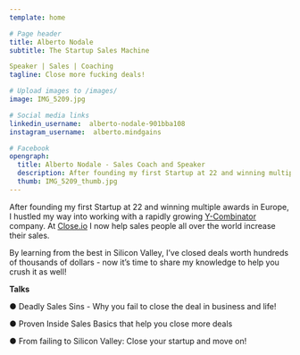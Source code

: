```yaml
---
template: home

# Page header
title: Alberto Nodale
subtitle: The Startup Sales Machine 

Speaker | Sales | Coaching
tagline: Close more fucking deals!

# Upload images to /images/
image: IMG_5209.jpg

# Social media links
linkedin_username:  alberto-nodale-901bba108
instagram_username:  alberto.mindgains

# Facebook
opengraph:
  title: Alberto Nodale - Sales Coach and Speaker
  description: After founding my first Startup at 22 and winning multiple awards in Europe, I hustled my way into a rapidly growing Y-Combinator company. Now it’s time to share my knowledge to help you crush it as well!
  thumb: IMG_5209_thumb.jpg
---
```


After founding my first Startup at 22 and winning multiple awards in Europe, I hustled my way into working with a rapidly growing [Y-Combinator](https://www.ycombinator.com/) company. At [Close.io](http://close.io) I now help sales people all over the world increase their sales.

By learning from the best in Silicon Valley, I’ve closed deals worth hundreds of thousands of dollars - now it’s time to share my knowledge to help you crush it as well!

**Talks**

● Deadly Sales Sins - Why you fail to close the deal in business and life!

● Proven Inside Sales Basics that help you close more deals

● From failing to Silicon Valley: Close your startup and move on!
